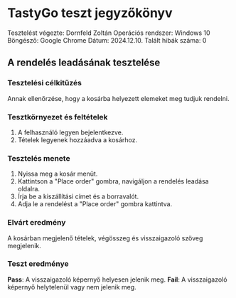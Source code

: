 # TastyGo teszt jegyzőkönyv

Tesztelést végezte: Dornfeld Zoltán
Operációs rendszer: Windows 10
Böngésző: Google Chrome
Dátum: 2024.12.10.
Talált hibák száma: 0

## A rendelés leadásának tesztelése

### Tesztelési célkitűzés  
Annak ellenőrzése, hogy a kosárba helyezett elemeket meg tudjuk rendelni.

### Tesztkörnyezet és feltételek  
1. A felhasználó legyen bejelentkezve.
2. Tételek legyenek hozzáadva a kosárhoz.

### Tesztelés menete  
1. Nyissa meg a kosár menüt.
2. Kattintson a "Place order" gombra, navigáljon a rendelés leadása oldalra.
3. Írja be a kiszállítási címet és a borravalót.
4. Adja le a rendelést a "Place order" gombra kattintva.

### Elvárt eredmény  
A kosárban megjelenő tételek, végösszeg és visszaigazoló szöveg megjelenik.

### Teszt eredménye  
**Pass**: A visszaigazoló képernyő helyesen jelenik meg.
**Fail**: A visszaigazoló képernyő helytelenül vagy nem jelenik meg.